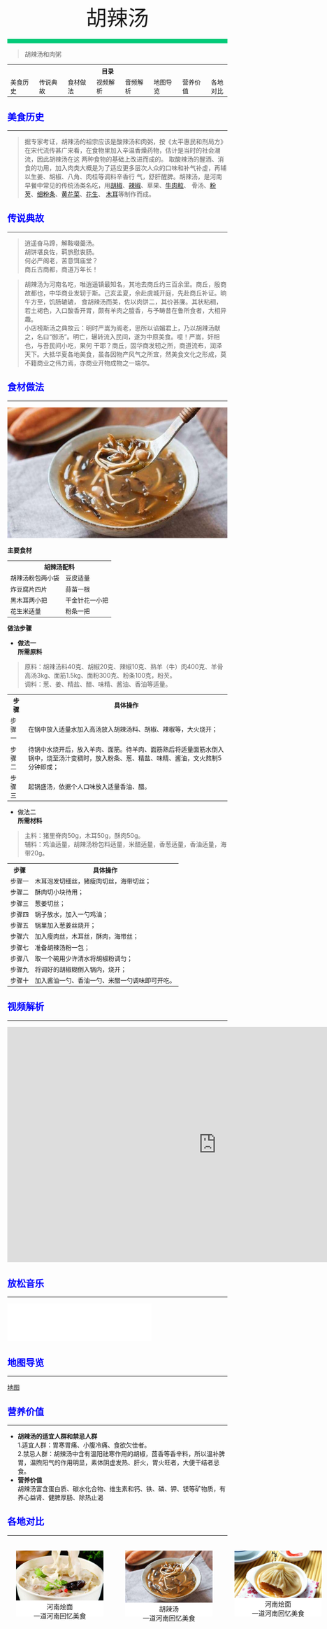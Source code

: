 <div align="center">
    <font face="黑体" size="8">胡辣汤</font>
</div></br>
<div style="background-color: #00CA79;height: 10px"></div>

>胡辣汤和肉粥

<table style="border:none;">
    <tr>
        <th colspan="7"style="border:none;width: 850px">
            目录
        </th>
    </tr>
    <tr style="width: 500px; border:none;">
        <td style="border:none">
        美食历史
        </td>
        <td style="border:none">
        传说典故
        </td>
        <td style="border:none">
        食材做法
        </td>
        <td style="border:none">
        视频解析
        </td>
        <td style="border:none">
        音频解析
        </td>
        <td style="border:none">
        地图导览
        </td>
        <td style="border:none">
        营养价值
        </td>
        <td style="border:none">
        各地对比
        </td>
    </tr>
</table>

## <font color="blue">美食历史</font>

---
>据专家考证，胡辣汤的祖宗应该是酸辣汤和肉粥，按《太平惠民和剂局方》在宋代流传甚广来看，在食物里加入辛温香燥药物，估计是当时的社会潮流，因此胡辣汤在这
两种食物的基础上改进而成的。 取酸辣汤的醒酒、消食的功用，加入肉类大概是为了适应更多层次人众的口味和补气补虚，再辅以生姜、胡椒、八角、肉桂等调料辛香行
气，舒肝醒脾。胡辣汤，是河南早餐中常见的传统汤类名吃，用[胡椒](/laravel/base/materials/胡椒.md)、[辣椒](/laravel/base/materials/辣椒.md)、草果、[牛肉粒](/laravel/base/materials/牛肉粒.md)、
骨汤、[粉芡](/laravel/base/materials/粉芡.md)、[细粉条](/laravel/base/materials/细粉条.md)、[黄花菜](/laravel/base/materials/黄花菜.md)、[花生](/laravel/base/materials/花生.md)、
[木耳](/laravel/base/materials/木耳.md)等制作而成。


## <font color="blue">传说典故</font>

---

>逍遥奋马蹄，解鞍啜羹汤。<br>
胡饼堪良佐，羁旅慰衷肠。<br>
何必严阁老，苦意饵庙堂？<br>
商丘古商都，商道万年长！<br>

>胡辣汤为河南名吃，唯逍遥镇最知名，其地去商丘约三百余里。商丘，殷商故都也，中华商业发轫于斯。己亥孟夏，余赴虞城开庭，先赴商丘补证。晌午方至，饥肠辘辘，
食胡辣汤而美，佐以肉饼二，其价甚廉。其状粘稠，若土褐色，入口酸香开胃，颇有羊肉之膻香，与予畴昔在鲁所食者，大相异趣。<br>
小店榜斯汤之典故云：明时严嵩为阁老，思所以谄媚君上，乃以胡辣汤献之，名曰“御汤”。明亡，辗转流入民间，遂为中原美食。噫！严嵩，奸相也，与吾民间小吃，果何
干耶？商丘，固华商发轫之所，商道流布，润泽天下。大抵华夏各地美食，虽各因物产风气之所宜，然美食文化之形成，莫不籍商业之伟力焉，亦商业开物成物之一端尔。

## <font color="blue">食材做法</font>

---

![胡辣汤](../../img/hulatang.png)

**主要食材**<br>

<table>
    <tr>
        <th colspan="2" align="center">胡辣汤配料</th>
    </tr>
    <tr>
        <td>胡辣汤粉包两小袋</td>
        <td>豆皮适量</td>
    </tr>
    <tr>
        <td>炸豆腐片四片</td>
        <td>蒜苗一根</td>
    </tr>
    <tr>
        <td>黑木耳两小把</td>
        <td>干金针花一小把</td>
    </tr>
    <tr>
        <td>花生米适量</td>
        <td>粉条一把</td>
    </tr>
</table>

**做法步骤**

- **做法一**<br>
    **所需原料**<br>
 > 原料：胡辣汤料40克、胡椒20克、辣椒10克、熟羊（牛）肉400克、羊骨高汤3kg、面筋1.5kg、面粉300克、粉条100克，粉芡。<br>
 > 调料：葱、姜、精盐、醋、味精、酱油、香油等适量。

<table>
    <tr>
        <th>步骤</th>
        <th>具体操作</th>
    </tr>
    <tr>
        <td>步骤一</td>
        <td>在锅中放入适量水加入高汤放入胡辣汤料、胡椒、辣椒等，大火烧开；</td>
    </tr>
    <tr>
        <td>步骤二</td>
        <td>待锅中水烧开后，放入羊肉、面筋。待羊肉、面筋熟后将适量面筋水倒入锅中，烧至汤汁变稠时，放入粉条、葱、精盐、味精、酱油，文火熬制5分钟即成；</td>
    </tr>
    <tr>
        <td>步骤三</td>
        <td>起锅盛汤，依据个人口味放入适量香油、醋。</td>
    </tr>
</table>

- 做法二<br>
    **所需材料**<br>
>主料：猪里脊肉50g，木耳50g，酥肉50g。<br>
>辅料：鸡油适量，胡辣汤粉包料适量，米醋适量，香葱适量，香油适量，海带20g。

<table>
    <tr>
        <th>步骤</th>
        <th>具体操作</th>
    </tr>
    <tr>
        <td>步骤一</td>
        <td>木耳泡发切细丝，猪瘦肉切丝，海带切丝；</td>
    </tr>
    <tr>
        <td>步骤二</td>
        <td>酥肉切小块待用；</td>
    </tr>
    <tr>
        <td>步骤三</td>
        <td>葱姜切丝；</td>
    </tr>
    <tr>
        <td>步骤四</td>
        <td>锅子放水，加入一勺鸡油；</td>
    </tr>
    <tr>
        <td>步骤五</td>
        <td>锅里加入葱姜丝烧开；</td>
    </tr>
    <tr>
        <td>步骤六</td>
        <td>加入瘦肉丝，木耳丝，酥肉，海带丝；</td>
    </tr>
    <tr>
        <td>步骤七</td>
        <td>准备胡辣汤粉一包；</td>
    </tr>
    <tr>
        <td>步骤八</td>
        <td>取一个碗用少许清水将胡椒粉调匀；</td>
    </tr>
    <tr>
        <td>步骤九</td>
        <td>	
将调好的胡椒糊倒入锅内，烧开；</td>
    </tr>
    <tr>
        <td>步骤十</td>
        <td>加入酱油一勺、香油一勺、米醋一勺调味即可开吃。</td>
    </tr>
</table>

## <font color="blue">视频解析</font>

---

<iframe width="956" height="538" src="https://www.youtube.com/embed/_5dNVkOS-Ss" title="胡辣汤 - 菜谱做法详细步骤 - 大师家常菜系列 第三季" frameborder="0" allow="accelerometer; autoplay; clipboard-write; encrypted-media; gyroscope; picture-in-picture; web-share" allowfullscreen></iframe>

## <font color="blue">放松音乐</font>

---

<iframe frameborder="no" border="0" marginwidth="0" marginheight="0" width=330 height=86 src="//music.163.com/outchain/player?type=2&id=1893321422&auto=1&height=66"></iframe>

## <font color="blue">地图导览</font>

---

[地图](https://www.google.com/search?tbs=lf:1,lf_ui:9&tbm=lcl&q=%E8%83%A1%E8%BE%A3%E6%B1%A4%E5%9C%B0%E5%9B%BE&rflfq=1&num=10&ved=2ahUKEwi5wdyLsd_9AhWtTWwGHV-CAhIQtgN6BAgPEAU)
## <font color="blue">营养价值</font>

---

- **胡辣汤的适宜人群和禁忌人群**<br>
   1.适宜人群：胃寒胃痛、小腹冷痛、食欲欠佳者。<br>
   2.禁忌人群：胡辣汤中含有温阳祛寒作用的胡椒，茴香等香辛料，所以温补脾胃，温煦阳气的作用明显，素体阴虚发热、肝火，胃火旺者，大便干结者忌食。
- **营养价值**<br>
  胡辣汤富含蛋白质、碳水化合物、维生素和钙、铁、磷、钾、镁等矿物质，有养心益肾、健脾厚肠、除热止渴

## <font color="blue">各地对比</font>

---

<div style="background: aquamarine;position: absolute;">
    <div style="background-color: white;width: 200px;height: 150px;margin: 20px;position: absolute;">
        <img src="img/huimian.png";width="100%";height="80%">
        <div style="font-size:15px;text-align: center;font-family: 'Bookman Old Style'">河南烩面<br>一道河南回忆美食</div>
    </div>
    <div style="background: white;width: 200px;height: 150px;margin:20px;position: absolute;left: 250px;">
         <img src="../../img/hulatang.png";width="100%";height="70%">
        <div style="font-size:15px;text-align: center;font-family: 'Bookman Old Style'">胡辣汤<br>一道河南回忆美食</div>
    </div>
    <div style="background-color: white;width: 200px;height: 150px;margin: 20px;position: absolute;left: 500px;">
        <img src="../../img/灌汤包.png";width="100%";height="80%">
        <div style="font-size:15px;text-align: center;font-family: 'Bookman Old Style'">河南烩面<br>一道河南回忆美食</div>
    </div>
    <div style="background: white;width: 200px;height: 150px;margin:20px;position: absolute;left: 750px;">
         <img src="../../img/安阳血糕.png";width="100%";height="70%">
        <div style="font-size:15px;text-align: center;font-family: 'Bookman Old Style'">胡辣汤<br>一道河南回忆美食</div>
    </div>
<div style="background: white;width: 200px;height: 150px;margin:20px;position: absolute;left: 1000px;">
         <img src="../../img/烫面角.png";width="100%";height="70%">
        <div style="font-size:15px;text-align: center;font-family: 'Bookman Old Style'">胡辣汤<br>一道河南回忆美食</div>
    </div>
</div>



<br>
<br>
<br>
<br>
<br>
<br>
<br>
<br>
<br>
<br>
<br>